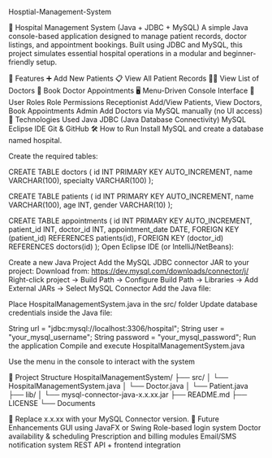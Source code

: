 Hosptial-Management-System

🏥 Hospital Management System (Java + JDBC + MySQL)
A simple Java console-based application designed to manage patient records, doctor listings, and appointment bookings. Built using JDBC and MySQL, this project simulates essential hospital operations in a modular and beginner-friendly setup.

🚀 Features
➕ Add New Patients
📋 View All Patient Records
🧑‍⚕ View List of Doctors
📅 Book Doctor Appointments
🖥 Menu-Driven Console Interface
👤 User Roles
Role	Permissions
Receptionist	Add/View Patients, View Doctors, Book Appointments
Admin	Add Doctors via MySQL manually (no UI access)
🧱 Technologies Used
Java
JDBC (Java Database Connectivity)
MySQL
Eclipse IDE
Git & GitHub
🛠 How to Run
Install MySQL and create a database named hospital.

Create the required tables:

CREATE TABLE doctors (
  id INT PRIMARY KEY AUTO_INCREMENT,
  name VARCHAR(100),
  specialty VARCHAR(100)
);

CREATE TABLE patients (
  id INT PRIMARY KEY AUTO_INCREMENT,
  name VARCHAR(100),
  age INT,
  gender VARCHAR(10)
);

CREATE TABLE appointments (
  id INT PRIMARY KEY AUTO_INCREMENT,
  patient_id INT,
  doctor_id INT,
  appointment_date DATE,
  FOREIGN KEY (patient_id) REFERENCES patients(id),
  FOREIGN KEY (doctor_id) REFERENCES doctors(id)
);
Open Eclipse IDE (or IntelliJ/NetBeans):

Create a new Java Project
Add the MySQL JDBC connector JAR to your project:
Download from: https://dev.mysql.com/downloads/connector/j/
Right-click project → Build Path → Configure Build Path → Libraries → Add External JARs → Select MySQL Connector
Add the Java file:

Place HospitalManagementSystem.java in the src/ folder
Update database credentials inside the Java file:

String url = "jdbc:mysql://localhost:3306/hospital";
String user = "your_mysql_username";
String password = "your_mysql_password";
Run the application
Compile and execute HospitalManagementSystem.java

Use the menu in the console to interact with the system

📁 Project Structure
HospitalManagementSystem/
├── src/
│   └── HospitalManagementSystem.java
│   └── Doctor.java
│   └── Patient.java
├── lib/
│   └── mysql-connector-java-x.x.xx.jar
├── README.md
├── LICENSE
└── Documents

🔁 Replace x.x.xx with your MySQL Connector version.
🧩 Future Enhancements
GUI using JavaFX or Swing
Role-based login system
Doctor availability & scheduling
Prescription and billing modules
Email/SMS notification system
REST API + frontend integration
